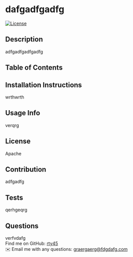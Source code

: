 # dafgadfgadfg
[![License](https://img.shields.io/badge/License-Apache%202.0-blue.svg)](https://opensource.org/licenses/Apache-2.0)

## Description
  adfgadfgadfgadfg

## Table of Contents

## Installation Instructions
  wrthwrth

## Usage Info
  verqrg

## License
  Apache

## Contribution
  adfgadfg

## Tests
  qerhgeqrg

## Questions
  verfvdafg
  <br />
  Find me on GitHub: [rty45](https://github.com/rty45)
  <br />
  ✉️ Email me with any questions: graergaerg@fdgdafg.com
